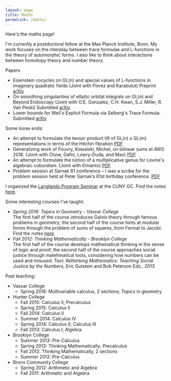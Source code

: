 ```yaml
---
layout: page
title: Maths
permalink: /maths/
---
```


Here's the maths page!
  
<p>I'm currently a postdoctoral fellow at the Max Planck Institute, Bonn. My work focuses on the interplay between trace formulae and L-functions in the theory of automorphic forms. I also like to think about interactions between homotopy theory and number theory.</p>

<p> Papers 
  <ul>
    <li>Eisenstein cocycles on GL(n) and special values of L-functions in imaginary quadratic fields (Joint with Florez and Karabulut) Preprint  <a href="https://arxiv.org/abs/1611.08565">arXiv</a></li>
    <li>On smoothing singularities of elliptic orbital integrals on GL(n) and Beyond Endoscopy (Joint with O.E. Gonzalez, C.H. Kwan, S.J. Miller, R. Van Peski) Submitted <a href="https://arxiv.org/abs/1608.05938">arXiv</a></li>
    <li>Lower bounds for Weil's Explicit Formula via Selberg's Trace Formula. Submitted <a href="https://arxiv.org/abs/1608.02296">arXiv</a></li>
  </ul>
</p>

<p> Some loose ends:
  <ul>
    <li>An attempt to formulate the tensor product lift of GL(n) x GL(m) representations in terms of the Hitchin fibration <a href="Tensor products.pdf">PDF</a></li>
    <li>Generalizing work of Fouvry, Kowalski, Michel, on bilinear sums at AWS 2016. (Joint with Chow, Gafni, Lowry-Duda, and Mao) <a href="BilinearSamv1.pdf">PDF</a></li>
    <li>An attempt to formulate the notion of a multiplicative genus for Levine's algebraic cobordism. (Joint with Elmanto) <a href="A1Genus.pdf">PDF</a></li>
    <li>Problem session at Sarnak 61 conference – I was a scribe for the problem session held at Peter Sarnak’s 61st birthday conference. <a href="SarnakSession.pdf">PDF</a></li>
  </ul>
</p>

<p>I organized the <a href="langlands">Langlands Program Seminar</a> at the CUNY GC. Find the notes <a href="Langlands learning notes.pdf">here</a>.
</p>

<p>Some interesting courses I've taught:
<ul>
  <li><i>Spring 2016: Topics in Geometry - Vassar College</i><br>
  The first half of the course introduces Galois theory through famous problems in geometry; the second half of the course hints at modular forms through the problem of sums of squares, from Fermat to Jacobi.  Find the notes <a href="231Notes.pdf">here</a>.</li>
  <li><i>Fall 2012: Thinking Mathematically - Brooklyn College</i><br>
  The first half of the course develops mathematical thinking in the sense of logic and proof; the second half of the course approaches social justice through matehmatical tools, considering how numbers can be used and misused. Text: <em>Rethinking Mathematics: Teaching Social Justice by the Numbers</em>, Eric Gutstein and Bob Peterson Eds., 2013 </li>
</ul>
</p>

<p>Past teaching:

<ul>
  <li>Vassar College
  <ul>
    <li>Spring 2016: Multivariable calculus, 2 sections; Topics in geometry</li>
  </ul>
  </li>
  
  <li>Hunter College
  <ul>
    <li>Fall 2015: Calculus II; Precalculus</li>
    <li>Spring 2015: Calculus II</li>
    <li>Fall 2014: Calculus II</li>
    <li>Summer 2014: Calculus IV</li>
    <li>Spring 2014: Calculus II; Calculus III</li>
    <li>Fall 2013: Calculus I; Algebra</li>
  </ul></li>
  <li>Brooklyn College
  <ul>
    <li>Summer 2013: Pre-Calculus</li>
    <li>Spring 2013: Thinking Mathematically; Precalculus</li>
    <li>Fall 2012: Thinking Mathematically, 2 sections</li>
    <li>Summer 2012: Pre-Calculus</li>
  </ul></li>
  <li>Bronx Community College
  <ul>
    <li>Spring 2012: Arithmetic and Algebra</li>
    <li>Fall 2011: Arithmetic and Algebra</li>
  </ul></li>
</ul>
</p>
